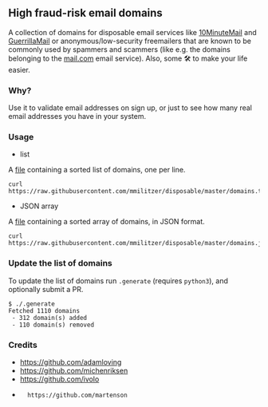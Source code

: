 ## High fraud-risk email domains

A collection of domains for disposable email services like [10MinuteMail](http://10minutemail.com) and [GuerrillaMail](https://www.guerrillamail.com) or anonymous/low-security freemailers that are known to be commonly used by spammers and scammers (like e.g. the domains belonging to the [mail.com](https://www.mail.com) email service). Also, some 🛠 to make your life easier.

### Why?

Use it to validate email addresses on sign up, or just to see how many real email addresses you have in your system.

### Usage

* list

A [file](https://raw.githubusercontent.com/mmilitzer/disposable/master/domains.txt)
containing a sorted list of domains, one per line.

```
curl https://raw.githubusercontent.com/mmilitzer/disposable/master/domains.txt
```

* JSON array

A [file](https://raw.githubusercontent.com/mmilitzer/disposable/master/domains.json)
containing a sorted array of domains, in JSON format.

```
curl https://raw.githubusercontent.com/mmilitzer/disposable/master/domains.json
```

### Update the list of domains

To update the list of domains run `.generate` (requires `python3`), and optionally submit a PR.

```lang=bash
$ ./.generate
Fetched 1110 domains
 - 312 domain(s) added
 - 110 domain(s) removed
```

### Credits

-	https://github.com/adamloving
-	https://github.com/michenriksen
-	https://github.com/ivolo
-       https://github.com/martenson

